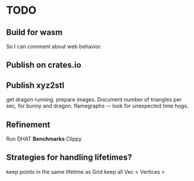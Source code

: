 # TODO

## Build for wasm

  So I can comment about web behavior.

## Publish on crates.io

## Publish xyz2stl

get dragon running.
prepare images.
Document number of triangles per sec, for bunny and dragon.
flamegraphs -- look for unexpected time hogs.

## Refinement

Run DHAT
**Benchmarks**
Clippy

## Strategies for handling lifetimes?

keep points in the same lifetime as Grid
keep all Vec < Vertices >
